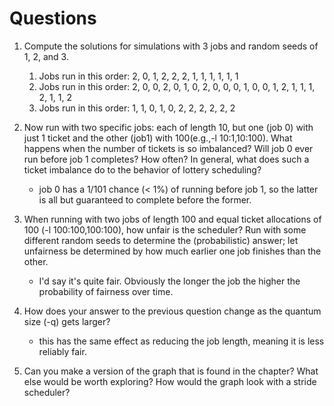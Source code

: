 # Questions
1. Compute the solutions for simulations with 3 jobs and random seeds of 1, 2, and 3.
    1. Jobs run in this order: 2, 0, 1, 2, 2, 2, 1, 1, 1, 1, 1, 1
    2. Jobs run in this order: 2, 0, 0, 2, 0, 1, 0, 2, 0, 0, 0, 1, 0, 0, 1, 2, 1, 1, 1, 2, 1, 1, 2
    3. Jobs run in this order: 1, 1, 0, 1, 0, 2, 2, 2, 2, 2, 2

2. Now run with two specific jobs: each of length 10, but one (job 0) with just 1 ticket and the other (job1) with 100(e.g.,-l 10:1,10:100). What happens when the number of tickets is so imbalanced? Will job 0 ever run before job 1 completes? How often? In general, what does such a ticket imbalance do to the behavior of lottery scheduling?
    - job 0 has a 1/101 chance (< 1%) of running before job 1, so the latter is all but guaranteed to complete before the former. 

3. When running with two jobs of length 100 and equal ticket allocations of 100 (-l 100:100,100:100), how unfair is the scheduler? Run with some different random seeds to determine the (probabilistic) answer; let unfairness be determined by how much earlier one job finishes than the other.
    - I'd say it's quite fair. Obviously the longer the job the higher the probability of fairness over time. 

4. How does your answer to the previous question change as the quantum size (-q) gets larger?
    - this has the same effect as reducing the job length, meaning it is less reliably fair. 

5. Can you make a version of the graph that is found in the chapter? What else would be worth exploring? How would the graph look with a stride scheduler?
